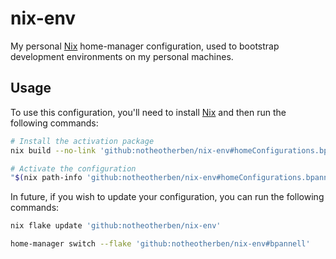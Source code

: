 # nix-env
My personal [Nix](https://nixos.org) home-manager configuration, used to bootstrap
development environments on my personal machines.

## Usage
To use this configuration, you'll need to install [Nix](https://nixos.org/nix/) and then run the following commands:

```bash
# Install the activation package
nix build --no-link 'github:notheotherben/nix-env#homeConfigurations.bpannell.activationPackage'

# Activate the configuration
"$(nix path-info 'github:notheotherben/nix-env#homeConfigurations.bpannell.activationPackage')"/activate
```

In future, if you wish to update your configuration, you can run the following commands:

```bash
nix flake update 'github:notheotherben/nix-env'

home-manager switch --flake 'github:notheotherben/nix-env#bpannell'
```
